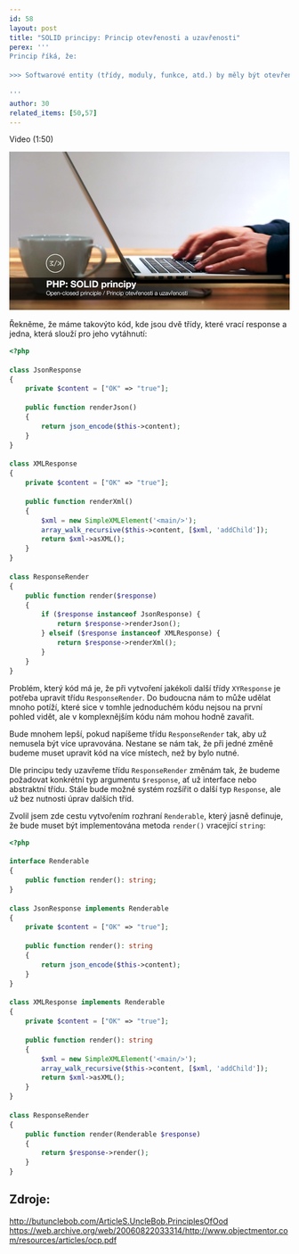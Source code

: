 ```yaml
---
id: 58
layout: post
title: "SOLID principy: Princip otevřenosti a uzavřenosti"
perex: '''
Princip říká, že:

>>> Softwarové entity (třídy, moduly, funkce, atd.) by měly být otevřené pro rozšíření, ale uzavřené pro změnu.

'''
author: 30
related_items: [50,57]
---
```


Video (1:50)

[![Video na Youtube](/assets/images/posts/2018/solid-2/youtube.png)](http://www.youtube.com/watch?v=5e63vXtn-zc)

Řekněme, že máme takovýto kód, kde jsou dvě třídy, které vrací response a jedna, která slouží pro jeho vytáhnutí:

```php
<?php

class JsonResponse
{
    private $content = ["OK" => "true"];

    public function renderJson()
    {
        return json_encode($this->content);
    }
}

class XMLResponse
{
    private $content = ["OK" => "true"];

    public function renderXml()
    {
        $xml = new SimpleXMLElement('<main/>');
        array_walk_recursive($this->content, [$xml, 'addChild']);
        return $xml->asXML();
    }
}

class ResponseRender
{
    public function render($response)
    {
        if ($response instanceof JsonResponse) {
            return $response->renderJson();
        } elseif ($response instanceof XMLResponse) {
            return $response->renderXml();
        }
    }
}
```

Problém, který kód má je, že při vytvoření jakékoli další třídy ```XYResponse``` je potřeba upravit třídu ```ResponseRender```. Do budoucna nám to může udělat mnoho potíží, které sice v tomhle jednoduchém kódu nejsou na první pohled vidět, ale v komplexnějším kódu nám mohou hodně zavařit.

Bude mnohem lepší, pokud napíšeme třídu ```ResponseRender``` tak, aby už nemusela být více upravována. Nestane se nám tak, že při jedné změně budeme muset upravit kód na více místech, než by bylo nutné.

Dle principu tedy uzavřeme třídu ```ResponseRender``` změnám tak, že budeme požadovat konkrétní typ argumentu ```$response```, ať už interface nebo abstraktní třídu. Stále bude možné systém rozšířit o další typ ```Response```, ale už bez nutnosti úprav dalších tříd.

Zvolil jsem zde cestu vytvořením rozhraní ```Renderable```, který jasně definuje, že bude muset být implementována metoda ```render()``` vracející ```string```:
```php
<?php

interface Renderable
{
    public function render(): string;
}

class JsonResponse implements Renderable
{
    private $content = ["OK" => "true"];

    public function render(): string
    {
        return json_encode($this->content);
    }
}

class XMLResponse implements Renderable
{
    private $content = ["OK" => "true"];

    public function render(): string
    {
        $xml = new SimpleXMLElement('<main/>');
        array_walk_recursive($this->content, [$xml, 'addChild']);
        return $xml->asXML();
    }
}

class ResponseRender
{
    public function render(Renderable $response)
    {
        return $response->render();
    }
}
```

## Zdroje:
http://butunclebob.com/ArticleS.UncleBob.PrinciplesOfOod
https://web.archive.org/web/20060822033314/http://www.objectmentor.com/resources/articles/ocp.pdf